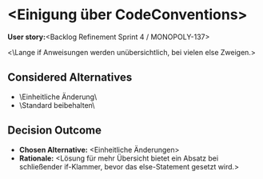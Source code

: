 # \<Einigung über CodeConventions\>

**User story:**\<Backlog Refinement Sprint 4 / MONOPOLY-137\>

<\Lange if Anweisungen werden unübersichtlich, bei vielen else Zweigen.\>

## Considered Alternatives

* \Einheitliche Änderung\
* \Standard beibehalten\

## Decision Outcome

* **Chosen Alternative:** \<Einheitliche Änderungen\>
* **Rationale:** \<Lösung für mehr Übersicht bietet ein Absatz bei schließender if-Klammer, bevor das else-Statement gesetzt wird.\>
